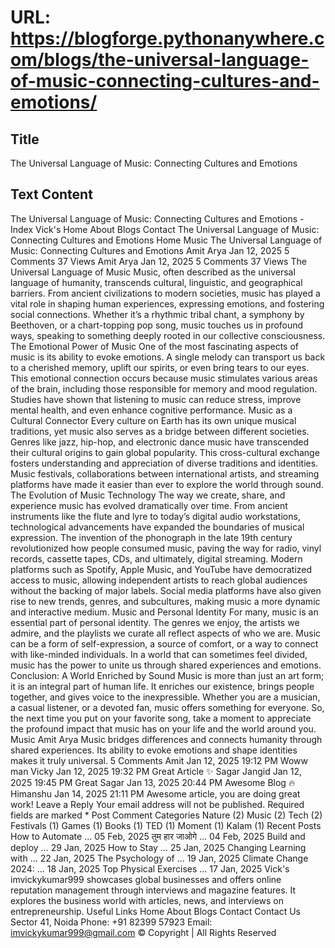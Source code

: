 # URL: https://blogforge.pythonanywhere.com/blogs/the-universal-language-of-music-connecting-cultures-and-emotions/

## Title

The Universal Language of Music: Connecting Cultures and Emotions

## Text Content

The Universal Language of Music: Connecting Cultures and Emotions - Index Vick's Home About Blogs Contact The Universal Language of Music: Connecting Cultures and Emotions Home Music The Universal Language of Music: Connecting Cultures and Emotions Amit Arya Jan 12, 2025 5 Comments 37 Views Amit Arya Jan 12, 2025 5 Comments 37 Views The Universal Language of Music Music, often described as the universal language of humanity, transcends cultural, linguistic, and geographical barriers. From ancient civilizations to modern societies, music has played a vital role in shaping human experiences, expressing emotions, and fostering social connections. Whether it’s a rhythmic tribal chant, a symphony by Beethoven, or a chart-topping pop song, music touches us in profound ways, speaking to something deeply rooted in our collective consciousness. The Emotional Power of Music One of the most fascinating aspects of music is its ability to evoke emotions. A single melody can transport us back to a cherished memory, uplift our spirits, or even bring tears to our eyes. This emotional connection occurs because music stimulates various areas of the brain, including those responsible for memory and mood regulation. Studies have shown that listening to music can reduce stress, improve mental health, and even enhance cognitive performance. Music as a Cultural Connector Every culture on Earth has its own unique musical traditions, yet music also serves as a bridge between different societies. Genres like jazz, hip-hop, and electronic dance music have transcended their cultural origins to gain global popularity. This cross-cultural exchange fosters understanding and appreciation of diverse traditions and identities. Music festivals, collaborations between international artists, and streaming platforms have made it easier than ever to explore the world through sound. The Evolution of Music Technology The way we create, share, and experience music has evolved dramatically over time. From ancient instruments like the flute and lyre to today’s digital audio workstations, technological advancements have expanded the boundaries of musical expression. The invention of the phonograph in the late 19th century revolutionized how people consumed music, paving the way for radio, vinyl records, cassette tapes, CDs, and ultimately, digital streaming. Modern platforms such as Spotify, Apple Music, and YouTube have democratized access to music, allowing independent artists to reach global audiences without the backing of major labels. Social media platforms have also given rise to new trends, genres, and subcultures, making music a more dynamic and interactive medium. Music and Personal Identity For many, music is an essential part of personal identity. The genres we enjoy, the artists we admire, and the playlists we curate all reflect aspects of who we are. Music can be a form of self-expression, a source of comfort, or a way to connect with like-minded individuals. In a world that can sometimes feel divided, music has the power to unite us through shared experiences and emotions. Conclusion: A World Enriched by Sound Music is more than just an art form; it is an integral part of human life. It enriches our existence, brings people together, and gives voice to the inexpressible. Whether you are a musician, a casual listener, or a devoted fan, music offers something for everyone. So, the next time you put on your favorite song, take a moment to appreciate the profound impact that music has on your life and the world around you. Music Amit Arya Music bridges differences and connects humanity through shared experiences. Its ability to evoke emotions and shape identities makes it truly universal. 5 Comments Amit Jan 12, 2025 19:12 PM Woww man Vicky Jan 12, 2025 19:32 PM Great Article ✨ Sagar Jangid Jan 12, 2025 19:45 PM Great Sagar Jan 13, 2025 20:44 PM Awesome Blog 🔥 Himanshu Jan 14, 2025 21:11 PM Awesome article, you are doing great work! Leave a Reply Your email address will not be published. Required fields are marked * Post Comment Categories Nature (2) Music (2) Tech (2) Festivals (1) Games (1) Books (1) TED (1) Moment (1) Kalam (1) Recent Posts How to Automate … 05 Feb, 2025 तुम हार जाओगे … 04 Feb, 2025 Build and deploy … 29 Jan, 2025 How to Stay … 25 Jan, 2025 Changing Learning with … 22 Jan, 2025 The Psychology of … 19 Jan, 2025 Climate Change 2024: … 18 Jan, 2025 Top Physical Exercises … 17 Jan, 2025 Vick's imvickykumar999 showcases global businesses and offers online reputation management through interviews and magazine features. It explores the business world with articles, news, and interviews on entrepreneurship. Useful Links Home About Blogs Contact Contact Us Sector 41, Noida Phone: +91 82399 57923 Email: imvickykumar999@gmail.com © Copyright | All Rights Reserved
